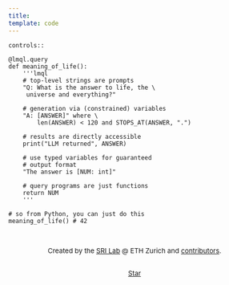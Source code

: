 ```yaml
---
title: 
template: code
---
```


```lmql
controls::

@lmql.query
def meaning_of_life():
    '''lmql
    # top-level strings are prompts
    "Q: What is the answer to life, the \
     universe and everything?"

    # generation via (constrained) variables
    "A: [ANSWER]" where \
        len(ANSWER) < 120 and STOPS_AT(ANSWER, ".")

    # results are directly accessible
    print("LLM returned", ANSWER)

    # use typed variables for guaranteed 
    # output format
    "The answer is [NUM: int]"

    # query programs are just functions 
    return NUM
    '''

# so from Python, you can just do this
meaning_of_life() # 42
```

<br/>
<center style="font-size: 10pt">

Created by the [SRI Lab](http://sri.inf.ethz.ch/) @ ETH Zurich and [contributors](https://github.com/eth-sri/lmql).

<br/>

<div class="github-star">
    <a class="github-button" href="https://github.com/eth-sri/lmql" data-color-scheme="light" data-show-count="true" aria-label="Star LMQL on GitHub">Star</a>
</div>

</center>
